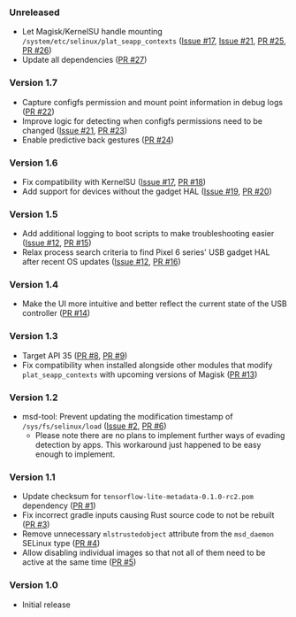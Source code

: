 <!--
    When adding new changelog entries, use [Issue #0] to link to issues and
    [PR #0] to link to pull requests. Then run:

        ./gradlew changelogUpdateLinks

    to update the actual links at the bottom of the file.
-->

### Unreleased

* Let Magisk/KernelSU handle mounting `/system/etc/selinux/plat_seapp_contexts` ([Issue #17], [Issue #21], [PR #25], [PR #26])
* Update all dependencies ([PR #27])

### Version 1.7

* Capture configfs permission and mount point information in debug logs ([PR #22])
* Improve logic for detecting when configfs permissions need to be changed ([Issue #21], [PR #23])
* Enable predictive back gestures ([PR #24])

### Version 1.6

* Fix compatibility with KernelSU ([Issue #17], [PR #18])
* Add support for devices without the gadget HAL ([Issue #19], [PR #20])

### Version 1.5

* Add additional logging to boot scripts to make troubleshooting easier ([Issue #12], [PR #15])
* Relax process search criteria to find Pixel 6 series' USB gadget HAL after recent OS updates ([Issue #12], [PR #16])

### Version 1.4

* Make the UI more intuitive and better reflect the current state of the USB controller ([PR #14])

### Version 1.3

* Target API 35 ([PR #8], [PR #9])
* Fix compatibility when installed alongside other modules that modify `plat_seapp_contexts` with upcoming versions of Magisk ([PR #13])

### Version 1.2

* msd-tool: Prevent updating the modification timestamp of `/sys/fs/selinux/load` ([Issue #2], [PR #6])
  * Please note there are no plans to implement further ways of evading detection by apps. This workaround just happened to be easy enough to implement.

### Version 1.1

* Update checksum for `tensorflow-lite-metadata-0.1.0-rc2.pom` dependency ([PR #1])
* Fix incorrect gradle inputs causing Rust source code to not be rebuilt ([PR #3])
* Remove unnecessary `mlstrustedobject` attribute from the `msd_daemon` SELinux type ([PR #4])
* Allow disabling individual images so that not all of them need to be active at the same time ([PR #5])

### Version 1.0

* Initial release

<!-- Do not manually edit the lines below. Use `./gradlew changelogUpdateLinks` to regenerate. -->
[Issue #2]: https://github.com/chenxiaolong/MSD/issues/2
[Issue #12]: https://github.com/chenxiaolong/MSD/issues/12
[Issue #17]: https://github.com/chenxiaolong/MSD/issues/17
[Issue #19]: https://github.com/chenxiaolong/MSD/issues/19
[Issue #21]: https://github.com/chenxiaolong/MSD/issues/21
[PR #1]: https://github.com/chenxiaolong/MSD/pull/1
[PR #3]: https://github.com/chenxiaolong/MSD/pull/3
[PR #4]: https://github.com/chenxiaolong/MSD/pull/4
[PR #5]: https://github.com/chenxiaolong/MSD/pull/5
[PR #6]: https://github.com/chenxiaolong/MSD/pull/6
[PR #8]: https://github.com/chenxiaolong/MSD/pull/8
[PR #9]: https://github.com/chenxiaolong/MSD/pull/9
[PR #13]: https://github.com/chenxiaolong/MSD/pull/13
[PR #14]: https://github.com/chenxiaolong/MSD/pull/14
[PR #15]: https://github.com/chenxiaolong/MSD/pull/15
[PR #16]: https://github.com/chenxiaolong/MSD/pull/16
[PR #18]: https://github.com/chenxiaolong/MSD/pull/18
[PR #20]: https://github.com/chenxiaolong/MSD/pull/20
[PR #22]: https://github.com/chenxiaolong/MSD/pull/22
[PR #23]: https://github.com/chenxiaolong/MSD/pull/23
[PR #24]: https://github.com/chenxiaolong/MSD/pull/24
[PR #25]: https://github.com/chenxiaolong/MSD/pull/25
[PR #26]: https://github.com/chenxiaolong/MSD/pull/26
[PR #27]: https://github.com/chenxiaolong/MSD/pull/27

